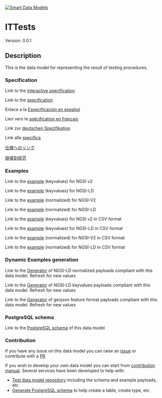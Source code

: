 [![Smart Data Models](https://smartdatamodels.org/wp-content/uploads/2022/01/SmartDataModels_logo.png "Logo")](https://smartdatamodels.org)
# ITTests
Version: 0.0.1

## Description 

This is the data model for representing the result of testing procedures.
### Specification

Link to the [interactive specification](https://swagger.lab.fiware.org/?url=https://smart-data-models.github.io/dataModel.IT/ITTests/swagger.yaml)

Link to the [specification](https://github.com/smart-data-models/dataModel.IT/blob/master/ITTests/doc/spec.md)

Enlace a la [Especificación en español](https://github.com/smart-data-models/dataModel.IT/blob/master/ITTests/doc/spec_ES.md)

Lien vers le [spécification en français](https://github.com/smart-data-models/dataModel.IT/blob/master/ITTests/doc/spec_FR.md)

Link zur [deutschen Spezifikation](https://github.com/smart-data-models/dataModel.IT/blob/master/ITTests/doc/spec_DE.md)

Link alla [specifica](https://github.com/smart-data-models/dataModel.IT/blob/master/ITTests/doc/spec_IT.md)

[仕様へのリンク](https://github.com/smart-data-models/dataModel.IT/blob/master/ITTests/doc/spec_JA.md)

[链接到规范](https://github.com/smart-data-models/dataModel.IT/blob/master/ITTests/doc/spec_ZH.md)
### Examples

Link to the [example](https://smart-data-models.github.io/dataModel.IT/ITTests/examples/example.json) (keyvalues) for NGSI v2

Link to the [example](https://smart-data-models.github.io/dataModel.IT/ITTests/examples/example.jsonld) (keyvalues) for NGSI-LD

Link to the [example](https://smart-data-models.github.io/dataModel.IT/ITTests/examples/example-normalized.json) (normalized) for NGSI-V2

Link to the [example](https://smart-data-models.github.io/dataModel.IT/ITTests/examples/example-normalized.jsonld) (normalized) for NGSI-LD

Link to the [example](https://smart-data-models.github.io/dataModel.IT/ITTests/examples/example.json.csv) (keyvalues) for NGSI v2 in CSV format

Link to the [example](https://smart-data-models.github.io/dataModel.IT/ITTests/examples/example.jsonld.csv) (keyvalues) for NGSI-LD in CSV format

Link to the [example](https://smart-data-models.github.io/dataModel.IT/ITTests/examples/example-normalized.json.csv) (normalized) for NGSI-V2 in CSV format

Link to the [example](https://smart-data-models.github.io/dataModel.IT/ITTests/examples/example-normalized.jsonld.csv) (normalized) for NGSI-LD in CSV format
### Dynamic Examples generation

Link to the [Generator](https://smartdatamodels.org/extra/ngsi-ld_generator.php?schemaUrl=https://raw.githubusercontent.com/smart-data-models/dataModel.IT/master/ITTests/schema.json&email=info@smartdatamodels.org) of NGSI-LD normalized payloads compliant with this data model. Refresh for new values

Link to the [Generator](https://smartdatamodels.org/extra/ngsi-ld_generator_keyvalues.php?schemaUrl=https://raw.githubusercontent.com/smart-data-models/dataModel.IT/master/ITTests/schema.json&email=info@smartdatamodels.org) of NGSI-LD keyvalues payloads compliant with this data model. Refresh for new values

Link to the [Generator](https://smartdatamodels.org/extra/geojson_features_generator.php?schemaUrl=https://raw.githubusercontent.com/smart-data-models/dataModel.IT/master/ITTests/schema.json&email=info@smartdatamodels.org) of geojson feature format payloads compliant with this data model. Refresh for new values
### PostgreSQL schema

Link to the [PostgreSQL schema](https://smart-data-models.github.io/dataModel.IT/ITTests/schema.sql) of this data model
### Contribution

 If you have any issue on this data model you can raise an [issue](https://github.com/smart-data-models/dataModel.IT/issues)  or contribute with a [PR](https://github.com/smart-data-models/dataModel.IT/pulls)

 If you wish to develop your own data model you can start from [contribution manual](https://bit.ly/contribution_manual). Several services have been developed to help with: 
 - [Test data model repository](https://smartdatamodels.org/index.php/data-models-contribution-api/) including the schema and example payloads, etc
 - [Generate PostgreSQL schema](https://smartdatamodels.org/index.php/sql-service/) to help create a table, create type, etc